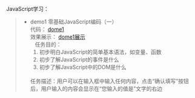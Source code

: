 JavaScript学习：
> * demo1
    零基础JavaScript编码（一）<br>
    代码：  [dome1](https://github.com/DayangLee/Programming-learning/blob/master/JavaScript/demo1)<br>
    效果展示： [dome1展示](https://dayanglee.github.io/Programming-learning/JavaScript/demo1/index.html)<br>
    任务目的：
    <ol>
    <li>初步明白JavaScript的简单基本语法，如变量、函数</li>
    <li>初步了解JavaScript的事件是什么</li>
    <li>初步了解JavaScript中的DOM是什么</li>
    </ol><br>
    任务描述：用户可以在输入框中输入任何内容，点击“确认填写”按钮后，用户输入的内容会显示在“您输入的值是”文字的右边
